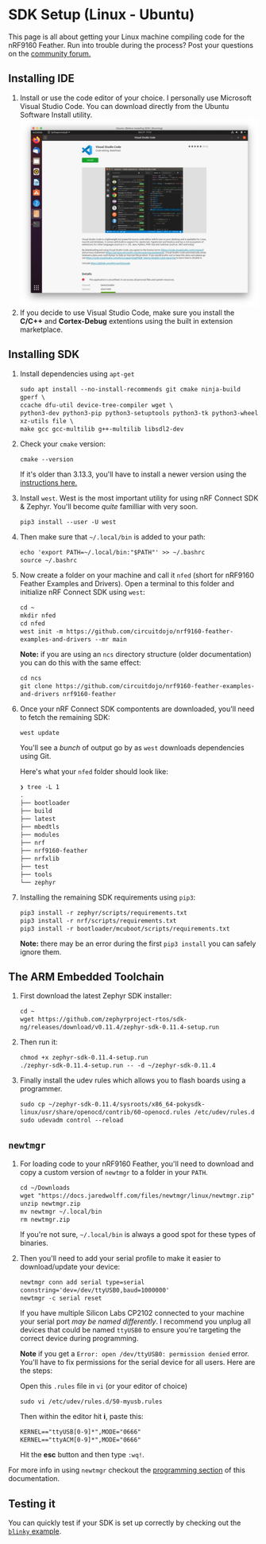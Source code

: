 # SDK Setup (Linux - Ubuntu)


This page is all about getting your Linux machine compiling code for the nRF9160 Feather. Run into trouble during the process? Post your questions on the [community forum.](https://community.jaredwolff.com)

## Installing IDE
1. Install or use the code editor of your choice. I personally use Microsoft Visual Studio Code. You can download directly from the Ubuntu Software Install utility.
   ![Ubuntu software install](img/sdk-setup-linux/visual-studio-code-install.png)
1. If you decide to use Visual Studio Code, make sure you install the **C/C++** and **Cortex-Debug** extentions using the built in extension marketplace.

## Installing SDK
1. Install dependencies using `apt-get`
   ```
   sudo apt install --no-install-recommends git cmake ninja-build gperf \
   ccache dfu-util device-tree-compiler wget \
   python3-dev python3-pip python3-setuptools python3-tk python3-wheel xz-utils file \
   make gcc gcc-multilib g++-multilib libsdl2-dev
   ```
1. Check your `cmake` version:
   ```
   cmake --version
   ```

   If it's older than 3.13.3, you'll have to install a newer version using the [instructions here.](https://developer.nordicsemi.com/nRF_Connect_SDK/doc/latest/zephyr/getting_started/index.html#install-required-tools)
1. Install `west`. West is the most important utility for using nRF Connect SDK & Zephyr. You'll become *quite* familliar with very soon.
   ```
   pip3 install --user -U west
   ```
1. Then make sure that `~/.local/bin` is added to your path:
   ```
   echo 'export PATH=~/.local/bin:"$PATH"' >> ~/.bashrc
   source ~/.bashrc
   ```
1. Now create a folder on your machine and call it `nfed` (short for nRF9160 Feather Examples and Drivers). Open a terminal to this folder and initialize nRF Connect SDK using `west`:
   ```
   cd ~
   mkdir nfed
   cd nfed
   west init -m https://github.com/circuitdojo/nrf9160-feather-examples-and-drivers --mr main
   ```

   **Note:** if you are using an `ncs` directory structure (older documentation) you can do this with the same effect:

   ```
   cd ncs
   git clone https://github.com/circuitdojo/nrf9160-feather-examples-and-drivers nrf9160-feather
   ```

1. Once your nRF Connect SDK compontents are downloaded, you'll need to fetch the remaining SDK:
   ```
   west update
   ```
   You'll see a *bunch* of output go by as `west` downloads dependencies using Git.

   Here's what your `nfed` folder should look like:
   ```
   ❯ tree -L 1
   .
   ├── bootloader
   ├── build
   ├── latest
   ├── mbedtls
   ├── modules
   ├── nrf
   ├── nrf9160-feather
   ├── nrfxlib
   ├── test
   ├── tools
   └── zephyr
   ```
1. Installing the remaining SDK requirements using `pip3`:
   ```
   pip3 install -r zephyr/scripts/requirements.txt
   pip3 install -r nrf/scripts/requirements.txt
   pip3 install -r bootloader/mcuboot/scripts/requirements.txt
   ```

   **Note:** there may be an error during the first `pip3 install` you can safely ignore them.

## The ARM Embedded Toolchain

1. First download the latest Zephyr SDK installer:
   ```
   cd ~
   wget https://github.com/zephyrproject-rtos/sdk-ng/releases/download/v0.11.4/zephyr-sdk-0.11.4-setup.run
   ```
1. Then run it:
   ```
   chmod +x zephyr-sdk-0.11.4-setup.run
   ./zephyr-sdk-0.11.4-setup.run -- -d ~/zephyr-sdk-0.11.4
   ```
1. Finally install the udev rules which allows you to flash boards using a programmer.
   ```
   sudo cp ~/zephyr-sdk-0.11.4/sysroots/x86_64-pokysdk-linux/usr/share/openocd/contrib/60-openocd.rules /etc/udev/rules.d
   sudo udevadm control --reload
   ```

## `newtmgr`

1. For loading code to your nRF9160 Feather, you'll need to download and copy a custom version of `newtmgr` to a folder in your `PATH`.

   ```
   cd ~/Downloads
   wget "https://docs.jaredwolff.com/files/newtmgr/linux/newtmgr.zip"
   unzip newtmgr.zip
   mv newtmgr ~/.local/bin
   rm newtmgr.zip
   ```

   If you're not sure, `~/.local/bin` is always a good spot for these types of binaries.
1. Then you'll need to add your serial profile to make it easier to download/update your device:
   ```
   newtmgr conn add serial type=serial connstring='dev=/dev/ttyUSB0,baud=1000000'
   newtmgr -c serial reset
   ```

   If you have multiple Silicon Labs CP2102 connected to your machine your serial port *may be named differently*. I recommend you unplug all devices that could be named `ttyUSB0` to ensure you're targeting the correct device during programming.

   **Note** if you get a `Error: open /dev/ttyUSB0: permission denied` error. You'll have to fix permissions for the serial device for all users. Here are the steps:

   Open this `.rules` file in `vi` (or your editor of choice)

   ```
   sudo vi /etc/udev/rules.d/50-myusb.rules
   ```

   Then within the editor hit **i**, paste this:

   ```
   KERNEL=="ttyUSB[0-9]*",MODE="0666"
   KERNEL=="ttyACM[0-9]*",MODE="0666"
   ```

   Hit the **esc** button and then type `:wq!`.


For more info in using `newtmgr` checkout the [programming section](nrf9160-programming-and-debugging.md#booloader-use) of this documentation.

## Testing it

You can quickly test if your SDK is set up correctly by checking out the [`blinky` example](nrf9160-blinky-sample.md).